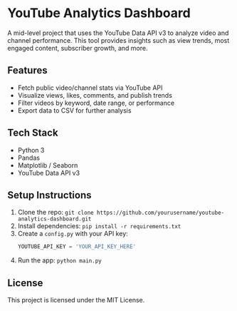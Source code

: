 # YouTube Analytics Dashboard

A mid-level project that uses the YouTube Data API v3 to analyze video and channel performance. This tool provides insights such as view trends, most engaged content, subscriber growth, and more.

## Features
- Fetch public video/channel stats via YouTube API
- Visualize views, likes, comments, and publish trends
- Filter videos by keyword, date range, or performance
- Export data to CSV for further analysis

## Tech Stack
- Python 3
- Pandas
- Matplotlib / Seaborn
- YouTube Data API v3

## Setup Instructions
1. Clone the repo: `git clone https://github.com/yourusername/youtube-analytics-dashboard.git`
2. Install dependencies: `pip install -r requirements.txt`
3. Create a `config.py` with your API key:
    ```python
    YOUTUBE_API_KEY = 'YOUR_API_KEY_HERE'
    ```
4. Run the app: `python main.py`

## License
This project is licensed under the MIT License.
